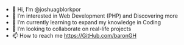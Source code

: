 - 👋 Hi, I’m @joshuagblorkpor
- 👀 I’m interested in Web Development (PHP) and Discovering more
- 🌱 I’m currently learning to expand my knowledge in Coding
- 💞️ I’m looking to collaborate on real-life projects
- 📫 How to reach me https://GitHub.com/baronGH

<!---
baronGH/baronGH is a ✨ special ✨ repository because its `README.md` (this file) appears on your GitHub profile.
You can click the Preview link to take a look at your changes.
--->
